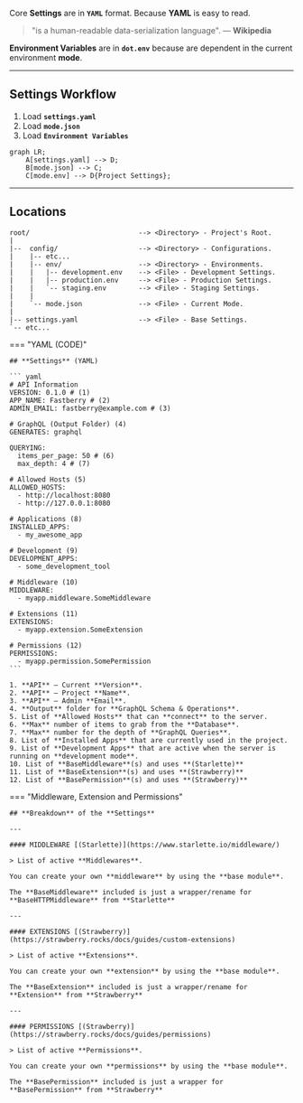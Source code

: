 Core **Settings** are in **`YAML`** format. Because **YAML** is easy to read.

> "is a human-readable data-serialization language". — **Wikipedia**

**Environment Variables** are in **`dot.env`** because are dependent in the current environment **mode**.

---

## Settings **Workflow**

1. Load **`settings.yaml`**
2. Load **`mode.json`**
3. Load **`Environment Variables`**

```mermaid
graph LR;
    A[settings.yaml] --> D;
    B[mode.json] --> C;
    C[mode.env] --> D{Project Settings};
```

---

## Locations

```text
root/                           --> <Directory> - Project's Root.
|
|--  config/                    --> <Directory> - Configurations.
|    |-- etc...
|    |-- env/                   --> <Directory> - Environments.
|    |   |-- development.env    --> <File> - Development Settings.
|    |   |-- production.env     --> <File> - Production Settings.
|    |   `-- staging.env        --> <File> - Staging Settings.
|    |
|    `-- mode.json              --> <File> - Current Mode.
|
|-- settings.yaml               --> <File> - Base Settings.
`-- etc...
```

=== "YAML (CODE)"

    ## **Settings** (YAML)

    ``` yaml
    # API Information
    VERSION: 0.1.0 # (1)
    APP_NAME: Fastberry # (2)
    ADMIN_EMAIL: fastberry@example.com # (3)

    # GraphQL (Output Folder) (4)
    GENERATES: graphql

    QUERYING:
      items_per_page: 50 # (6)
      max_depth: 4 # (7)

    # Allowed Hosts (5)
    ALLOWED_HOSTS:
      - http://localhost:8080
      - http://127.0.0.1:8080

    # Applications (8)
    INSTALLED_APPS:
      - my_awesome_app

    # Development (9)
    DEVELOPMENT_APPS:
      - some_development_tool

    # Middleware (10)
    MIDDLEWARE:
      - myapp.middleware.SomeMiddleware

    # Extensions (11)
    EXTENSIONS:
      - myapp.extension.SomeExtension

    # Permissions (12)
    PERMISSIONS:
      - myapp.permission.SomePermission
    ```

    1. **API** — Current **Version**.
    2. **API** — Project **Name**.
    3. **API** — Admin **Email**.
    4. **Output** folder for **GraphQL Schema & Operations**.
    5. List of **Allowed Hosts** that can **connect** to the server.
    6. **Max** number of items to grab from the **Database**.
    7. **Max** number for the depth of **GraphQL Queries**.
    8. List of **Installed Apps** that are currently used in the project.
    9. List of **Development Apps** that are active when the server is running on **development mode**.
    10. List of **BaseMiddleware**(s) and uses **(Starlette)**
    11. List of **BaseExtension**(s) and uses **(Strawberry)**
    12. List of **BasePermission**(s) and uses **(Strawberry)**

=== "Middleware, Extension and Permissions"

    ## **Breakdown** of the **Settings**

    ---

    #### MIDDLEWARE [(Starlette)](https://www.starlette.io/middleware/)

    > List of active **Middlewares**.

    You can create your own **middleware** by using the **base module**.

    The **BaseMiddleware** included is just a wrapper/rename for **BaseHTTPMiddleware** from **Starlette**

    ---

    #### EXTENSIONS [(Strawberry)](https://strawberry.rocks/docs/guides/custom-extensions)

    > List of active **Extensions**.

    You can create your own **extension** by using the **base module**.

    The **BaseExtension** included is just a wrapper/rename for **Extension** from **Strawberry**

    ---

    #### PERMISSIONS [(Strawberry)](https://strawberry.rocks/docs/guides/permissions)

    > List of active **Permissions**.

    You can create your own **permissions** by using the **base module**.

    The **BasePermission** included is just a wrapper for **BasePermission** from **Strawberry**
